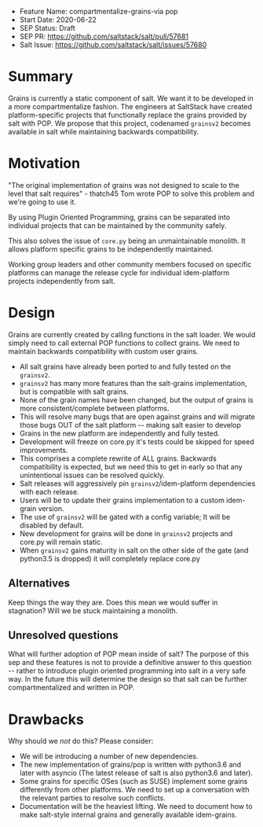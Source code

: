 - Feature Name: compartmentalize-grains-via pop
- Start Date: 2020-06-22
- SEP Status: Draft
- SEP PR: https://github.com/saltstack/salt/pull/57681
- Salt Issue: https://github.com/saltstack/salt/issues/57680

# Summary
[summary]: #summary

Grains is currently a static component of salt.  We want it to be developed in a more compartmentalize fashion.
The engineers at SaltStack have created platform-specific projects that functionally replace the grains
provided by salt with POP.  We propose that this project, codenamed `grainsv2` becomes available in salt while
maintaining backwards compatibility.

# Motivation
[motivation]: #motivation

"The original implementation of grains was not designed to scale to the level that salt requires" - thatch45
Tom wrote POP to solve this problem and we're going to use it. 

By using Plugin Oriented Programming, grains can be separated into individual projects that can be maintained
by the community safely.

This also solves the issue of `core.py` being an unmaintainable monolith.  It allows platform specific grains
to be independently maintained.

Working group leaders and other community members focused on specific platforms can manage the release cycle for
individual idem-platform projects independently from salt.

# Design
[design]: #detailed-design

Grains are currently created by calling functions in the salt loader.  We would simply need to call
external POP functions to collect grains.  We need to maintain backwards compatibility with custom user grains.

- All salt grains have already been ported to and fully tested on the `grainsv2`.
- `grainsv2` has many more features than the salt-grains implementation, but is compatible with salt grains.
- None of the grain names have been changed, but the output of grains is more consistent/complete between platforms.
- This will resolve many bugs that are open against grains and will migrate those bugs OUT of the salt
platform -- making salt easier to develop
- Grains in the new platform are independently and fully tested.
- Development will freeze on core.py it's tests could be skipped for speed improvements.
- This comprises a complete rewrite of ALL grains.  Backwards compatibility is expected, but we need this to get
in early so that any unintentional issues can be resolved quickly.
- Salt releases will aggressively pin `grainsv2`/idem-platform dependencies with each release.
- Users will be to update their grains implementation to a custom idem-grain version.
- The use of `grainsv2` will be gated with a config variable; It will be disabled by default.
- New development for grains will be done in `grainsv2` projects and core.py will remain static.
- When `grainsv2` gains maturity in salt on the other side of the gate (and python3.5 is dropped) it will completely replace core.py

## Alternatives
[alternatives]: #alternatives

Keep things the way they are.  Does this mean we would suffer in stagnation?  Will we be stuck maintaining a monolith.

## Unresolved questions
[unresolved]: #unresolved-questions

What will further adoption of POP mean inside of salt?  The purpose of this sep and these features is not to provide
a definitive answer to this question -- rather to introduce plugin oriented programming into salt in a very safe way.
In the future this will determine the design so that salt can be further compartmentalized and written in POP.

# Drawbacks
[drawbacks]: #drawbacks

Why should we *not* do this? Please consider:

- We will be introducing a number of new dependencies.
- The new implementation of grains/pop is written with python3.6 and later with asyncio
(The latest release of salt is also python3.6 and later).
- Some grains for specific OSes (such as SUSE) implement some grains differently from other platforms.  We need
to set up a conversation with the relevant parties to resolve such conflicts.
- Documentation will be the heaviest lifting.  We need to document how to make salt-style internal grains and generally
available idem-grains.
